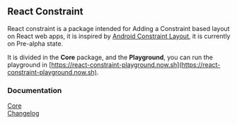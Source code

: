 ## React Constraint

React constraint is a package intended for Adding a Constraint based layout on React web apps, it is inspired by [Android Constraint Layout](https://developer.android.com/reference/androidx/constraintlayout/widget/ConstraintLayout), it is currently on Pre-alpha state.

It is divided in the **Core** package, and the **Playground**, you can run the playground in [https://react-constraint-playground.now.sh](https://react-constraint-playground.now.sh).

### Documentation

[Core](./packages/core/readme.md)  
[Changelog](./changelog.md)  